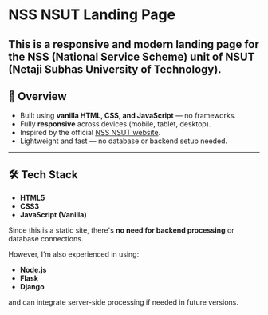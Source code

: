 # NSS NSUT Landing Page

This is a **responsive and modern landing page** for the NSS (National Service Scheme) unit of **NSUT (Netaji Subhas University of Technology)**.
---

## 🚀 Overview

- Built using **vanilla HTML, CSS, and JavaScript** — no frameworks.
- Fully **responsive** across devices (mobile, tablet, desktop).
- Inspired by the official [NSS NSUT website](https://nssnsut.vercel.app).
- Lightweight and fast — no database or backend setup needed.

---

## 🛠 Tech Stack

- **HTML5**
- **CSS3**
- **JavaScript (Vanilla)**

Since this is a static site, there's **no need for backend processing** or database connections.

However, I’m also experienced in using:

- **Node.js**
- **Flask**
- **Django**

and can integrate server-side processing if needed in future versions.
